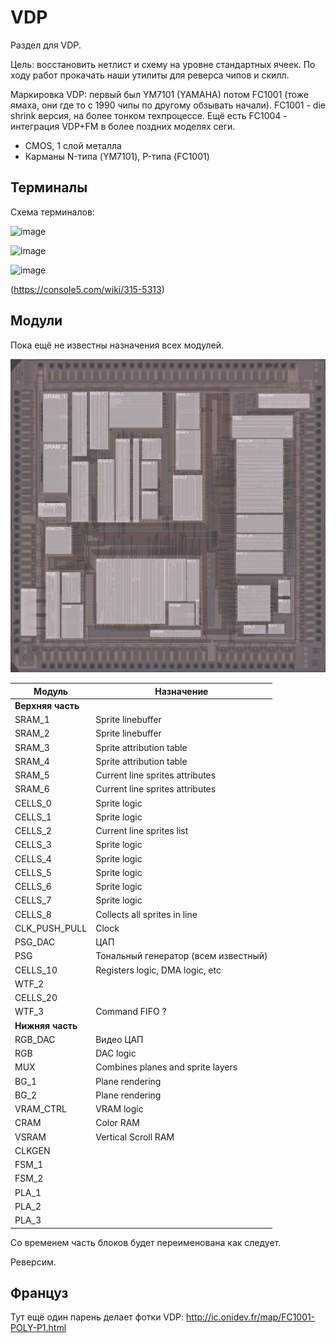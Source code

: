 # VDP

Раздел для VDP.

Цель: восстановить нетлист и схему на уровне стандартных ячеек. По ходу работ прокачать наши утилиты для реверса чипов и скилл.

Маркировка VDP: первый был YM7101 (YAMAHA) потом FC1001 (тоже ямаха, они где то с 1990 чипы по другому обзывать начали). FC1001 - die shrink версия, на более тонком техпроцессе. Ещё есть FC1004 - интеграция VDP+FM в более поздних моделях сеги.

- CMOS, 1 слой металла
- Карманы N-типа (YM7101), P-типа (FC1001)

## Терминалы

Схема терминалов:

![image](https://user-images.githubusercontent.com/5828819/176869971-76b85399-3c73-4903-aa8d-abc61f7090d7.png)

![image](https://user-images.githubusercontent.com/5828819/177406986-9a2b6f3f-5a02-48d1-b163-743e570924fd.png)

![image](https://user-images.githubusercontent.com/5828819/177406997-17cb162e-d11b-4455-9056-1bba7c365446.png)

(https://console5.com/wiki/315-5313)

## Модули

Пока ещё не известны назначения всех модулей.

![VDP_Modules](Images/VDP_Modules_Image_annotated.jpg)

|Модуль|Назначение|
|---|---|
|**Верхняя часть**||
|SRAM_1| Sprite linebuffer |
|SRAM_2| Sprite linebuffer |
|SRAM_3| Sprite attribution table |
|SRAM_4| Sprite attribution table |
|SRAM_5| Current line sprites attributes |
|SRAM_6| Current line sprites attributes |
|CELLS_0| Sprite logic |
|CELLS_1| Sprite logic |
|CELLS_2| Current line sprites list |
|CELLS_3| Sprite logic |
|CELLS_4| Sprite logic |
|CELLS_5| Sprite logic |
|CELLS_6| Sprite logic |
|CELLS_7| Sprite logic |
|CELLS_8| Collects all sprites in line |
|CLK_PUSH_PULL| Clock |
|PSG_DAC|ЦАП|
|PSG|Тональный генератор (всем известный)|
|CELLS_10| Registers logic, DMA logic, etc |
|WTF_2|  |
|CELLS_20| |
|WTF_3| Command FIFO ? |
|**Нижняя часть**||
|RGB_DAC|Видео ЦАП|
|RGB| DAC logic |
|MUX| Combines planes and sprite layers |
|BG_1| Plane rendering |
|BG_2| Plane rendering |
|VRAM_CTRL| VRAM logic |
|CRAM| Color RAM |
|VSRAM| Vertical Scroll RAM |
|CLKGEN| |
|FSM_1| |
|FSM_2| |
|PLA_1| |
|PLA_2| |
|PLA_3| |

Со временем часть блоков будет переименована как следует.

Реверсим.

## Француз

Тут ещё один парень делает фотки VDP: http://ic.onidev.fr/map/FC1001-POLY-P1.html
